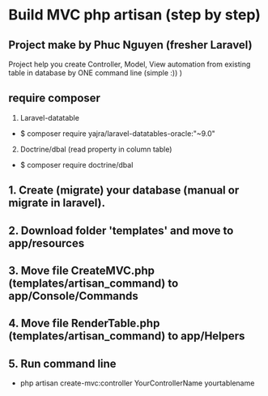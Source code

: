 Build MVC php artisan (step by step)
======================================
## Project make by Phuc Nguyen (fresher Laravel)
Project help you create Controller, Model, View automation from existing table in database by ONE command line (simple :)) )

## require composer
1. Laravel-datatable
- $ composer require yajra/laravel-datatables-oracle:"~9.0"
2. Doctrine/dbal (read property in column table)
- $ composer require doctrine/dbal
## 1. Create (migrate) your database (manual or migrate in laravel).
## 2. Download folder 'templates' and move to app/resources
## 3. Move file CreateMVC.php (templates/artisan_command) to app/Console/Commands
## 4. Move file RenderTable.php (templates/artisan_command) to app/Helpers
## 5. Run command line 
- php artisan create-mvc:controller YourControllerName yourtablename


